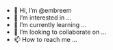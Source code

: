 - 👋 Hi, I’m @embreem
- 👀 I’m interested in ...
- 🌱 I’m currently learning ...
- 💞️ I’m looking to collaborate on ...
- 📫 How to reach me ...

<!---
embreem/embreem is a ✨ special ✨ repository because its `README.md` (this file) appears on your GitHub profile.
You can click the Preview link to take a look at your changes.
--->
